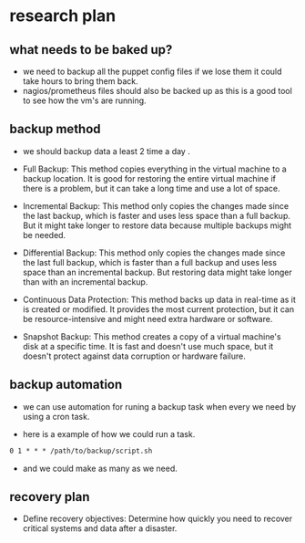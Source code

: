 # research plan 
## what needs to be baked up?
- we need to backup all the puppet config files if we lose them it could take hours to bring them back.
- nagios/prometheus files should also be backed up as this is a good tool to see how the vm's are running.

## backup method
- we should backup data a least 2 time a day .

- Full Backup: This method copies everything in the virtual machine to a backup location. It is good for restoring the entire virtual machine if there is a problem, but it can take a long time and use a lot of space.

- Incremental Backup: This method only copies the changes made since the last backup, which is faster and uses less space than a full backup. But it might take longer to restore data because multiple backups might be needed.

- Differential Backup: This method only copies the changes made since the last full backup, which is faster than a full backup and uses less space than an incremental backup. But restoring data might take longer than with an incremental backup.

- Continuous Data Protection: This method backs up data in real-time as it is created or modified. It provides the most current protection, but it can be resource-intensive and might need extra hardware or software.

- Snapshot Backup: This method creates a copy of a virtual machine's disk at a specific time. It is fast and doesn't use much space, but it doesn't protect against data corruption or hardware failure.

## backup automation
- we can use automation for runing a backup task when every we need by using a cron task.

- here is a example of how we could run a task. 
```md 
0 1 * * * /path/to/backup/script.sh
```

- and we could make as many as we need.

## recovery plan
- Define recovery objectives: Determine how quickly you need to recover critical systems and data after a disaster.

